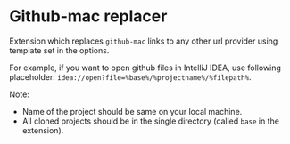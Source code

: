 Github-mac replacer
=

Extension which replaces `github-mac` links to any other url provider using template set in the options.

For example, if you want to open github files in IntelliJ IDEA, use following placeholder: `idea://open?file=%base%/%projectname%/%filepath%`.

Note:
- Name of the project should be same on your local machine.
- All cloned projects should be in the single directory (called `base` in the extension).


